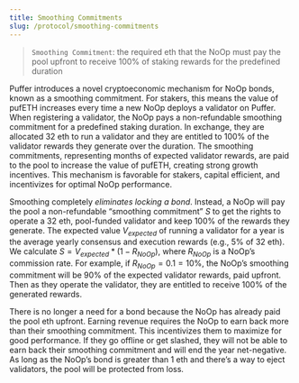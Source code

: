 ```yaml
---
title: Smoothing Commitments
slug: /protocol/smoothing-commitments
---
```


> `Smoothing Commitment`: the required eth that the NoOp must pay the pool upfront to receive 100% of staking rewards for the predefined duration
> 

Puffer introduces a novel cryptoeconomic mechanism for NoOp bonds, known as a smoothing commitment. For stakers, this means the value of pufETH increases every time a new NoOp deploys a validator on Puffer. When registering a validator, the NoOp pays a non-refundable smoothing commitment for a predefined staking duration. In exchange, they are allocated 32 eth to run a validator and they are entitled to 100% of the validator rewards they generate over the duration. The smoothing commitments, representing months of expected validator rewards, are paid to the pool to increase the value of pufETH, creating strong growth incentives. This mechanism is favorable for stakers, capital efficient, and incentivizes for optimal NoOp performance.

Smoothing completely *eliminates locking a bond*. Instead, a NoOp will pay the pool a non-refundable “smoothing commitment” $`S`$ to get the rights to operate a 32 eth, pool-funded validator and keep 100% of the rewards they generate. The expected value $`V_{expected}`$ of running a validator for a year is the average yearly consensus and execution rewards (e.g., 5% of 32 eth). We calculate $`S = V_{expected} * (1 - R_{NoOp})`$, where $`R_{NoOp}`$ is a NoOp’s commission rate. For example, if $`R_{NoOp} = 0.1 = 10\%`$, the NoOp’s smoothing commitment will be 90% of the expected validator rewards, paid upfront. Then as they operate the validator, they are entitled to receive 100% of the generated rewards.

There is no longer a need for a bond because the NoOp has already paid the pool eth upfront. Earning revenue requires the NoOp to earn back more than their smoothing commitment. This incentivizes them to maximize for good performance. If they go offline or get slashed, they will not be able to earn back their smoothing commitment and will end the year net-negative. As long as the NoOp’s bond is greater than 1 eth and there’s a way to eject validators, the pool will be protected from loss.